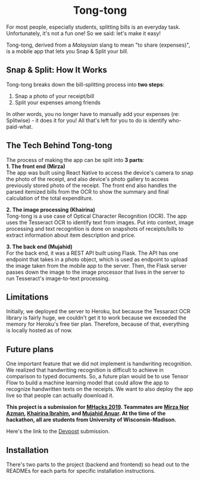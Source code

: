 <h1 align="center">Tong-tong</h1>
 
For most people, especially students, splitting bills is an everyday task. Unfortunately, it's not a fun one! So we said: let's make it easy!

Tong-tong, derived from a _Malaysian_ slang to mean "to share (expenses)", is a mobile app that lets you Snap & Split your bill.

## Snap & Split: How It Works
Tong-tong breaks down the bill-splitting process into __two steps__:  
1) Snap a photo of your receipt/bill  
2) Split your expenses among friends    

In other words, you no longer have to manually add your expenses (re: Splitwise) - it does it for you! All that's left for you to do is identify who-paid-what.

## The Tech Behind Tong-tong
The process of making the app can be split into __3 parts__:  
**1. The front end (Mirza)**     
The app was built using React Native to access the device's camera to snap the photo of the receipt, and also device's photo gallery to access previously stored photo of the receipt. The front end also handles the parsed itemized bills from the OCR to show the summary and final calculation of the total expenditure. 
    
**2. The image processing (Khairina)**   
Tong-tong is a use case of Optical Character Recognition (OCR). The app uses the Tesseract OCR to identify text from images. Put into context, image processing and text recognition is done on snapshots of receipts/bills to extract information about item description and price.
    
**3. The back end (Mujahid)**   
For the back end, it was a REST API built using Flask. The API has one endpoint that takes in a photo object, which is used as endpoint to upload the image taken from the mobile app to the server. Then, the Flask server passes down the image to the image processor that lives in the server to run Tesseract's image-to-text processing. 
 
## Limitations
Initially, we deployed the server to Heroku, but because the Tessaract OCR library is fairly huge, we couldn't get it to work because we exceeded the memory for Heroku's free tier plan. Therefore, because of that, everything is locally hosted as of now.

## Future plans
One important feature that we did not implement is handwriting recognition. We realized that handwriting recognition is difficult to achieve in comparison to typed documents. So, a future plan would be to use Tensor Flow to build a machine learning model that could allow the app to recognize handwritten texts on the receipts. We want to also deploy the app live so that people can actually download it.
  
**This project is a submission for [MHacks 2019](https://mhacks.org). Teammates are [Mirza Nor Azman](https://github.com/mirzanorazman), [Khairina Ibrahim](https://github.com/bintiibrahim), and [Mujahid Anuar](https://github.com/mujahidfa). At the time of the hackathon, all are students from University of Wisconsin-Madison.**

Here's the link to the [Devpost](https://devpost.com/software/tong-tong) submission.

## Installation
There's two parts to the project (backend and frontend) so head out to the READMEs for each parts for specific installation instructions.
